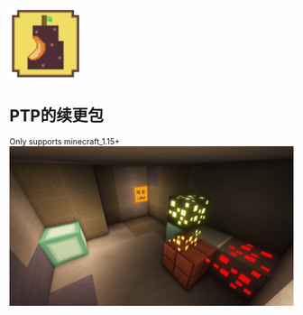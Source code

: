  <img src="pack.png" width = "128" height = "128"/>


# PTP的续更包
Only supports minecraft_1.15+
![demo](demo.png)


